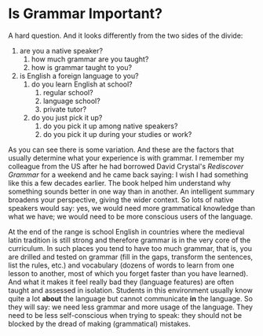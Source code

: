 Is Grammar Important?
=====================

A hard question. And it looks differently from the two sides of the divide:

1. are you a native speaker?
   1. how much grammar are you taught?
   2. how is grammar taught to you?
2. is English a foreign language to you?
   1. do you learn English at school?
      1. regular school?
      2. language school?
      3. private tutor?
   2. do you just pick it up?
      1. do you pick it up among native speakers?
      2. do you pick it up during your studies or work?

As you can see there is some variation. And these are the factors that usually determine what your experience is with grammar. I remember my colleague from the US after he had borrowed David Crystal's _Rediscover Grammar_ for a weekend and he came back saying: I wish I had something like this a few decades earlier. The book helped him understand why something sounds better in one way than in another. An intelligent summary broadens your perspective, giving the wider context. So lots of native speakers would say: yes, we would need more grammatical knowledge than what we have; we would need to be more conscious users of the language.

At the end of the range is school English in countries where the medieval latin tradition is still strong and therefore grammar is in the very core of the curriculum. In such places you tend to have too much grammar, that is, you are drilled and tested on grammar (fill in the gaps, transform the sentences, list the rules, etc.) and vocabulary (dozens of words to learn from one lesson to another, most of which you forget faster than you have learned). And what it makes it feel really bad they (language features) are often taught and assessed in isolation. Students in this environment usually know quite a lot __about__ the language but cannot communicate __in__ the language. So they will say: we need less grammar and more usage of the language. They need to be less self-conscious when trying to speak: they should not be blocked by the dread of making (grammatical) mistakes.


